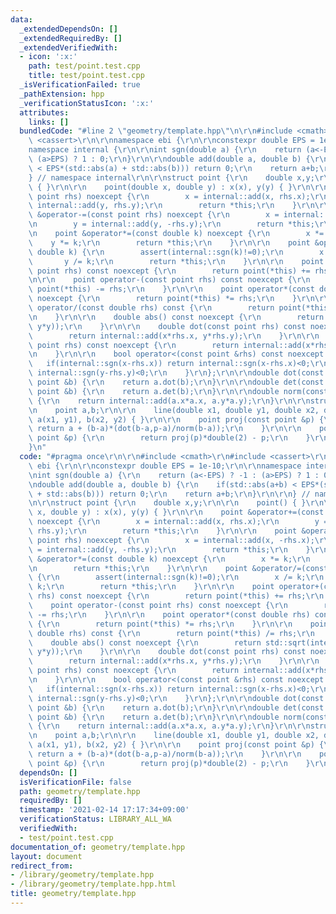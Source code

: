 ```yaml
---
data:
  _extendedDependsOn: []
  _extendedRequiredBy: []
  _extendedVerifiedWith:
  - icon: ':x:'
    path: test/point.test.cpp
    title: test/point.test.cpp
  _isVerificationFailed: true
  _pathExtension: hpp
  _verificationStatusIcon: ':x:'
  attributes:
    links: []
  bundledCode: "#line 2 \"geometry/template.hpp\"\n\r\n#include <cmath>\r\n#include\
    \ <cassert>\r\n\r\nnamespace ebi {\r\n\r\nconstexpr double EPS = 1e-10;\r\n\r\n\
    namespace internal {\r\n\r\nint sgn(double a) {\r\n    return (a<-EPS) ? -1 :\
    \ (a>EPS) ? 1 : 0;\r\n}\r\n\r\ndouble add(double a, double b) {\r\n    if(std::abs(a+b)\
    \ < EPS*(std::abs(a) + std::abs(b))) return 0;\r\n    return a+b;\r\n}\r\n\r\n\
    } // namespace internal\r\n\r\nstruct point {\r\n    double x,y;\r\n\r\n    point()\
    \ { }\r\n\r\n    point(double x, double y) : x(x), y(y) { }\r\n\r\n    point &operator+=(const\
    \ point rhs) noexcept {\r\n        x = internal::add(x, rhs.x);\r\n        y =\
    \ internal::add(y, rhs.y);\r\n        return *this;\r\n    }\r\n\r\n    point\
    \ &operator-=(const point rhs) noexcept {\r\n        x = internal::add(x, -rhs.x);\r\
    \n        y = internal::add(y, -rhs.y);\r\n        return *this;\r\n    }\r\n\r\
    \n    point &operator*=(const double k) noexcept {\r\n        x *= k;\r\n    \
    \    y *= k;\r\n        return *this;\r\n    }\r\n\r\n    point &operator/=(const\
    \ double k) {\r\n        assert(internal::sgn(k)!=0);\r\n        x /= k;\r\n \
    \       y /= k;\r\n        return *this;\r\n    }\r\n\r\n    point operator+(const\
    \ point rhs) const noexcept {\r\n        return point(*this) += rhs;\r\n    }\r\
    \n\r\n    point operator-(const point rhs) const noexcept {\r\n        return\
    \ point(*this) -= rhs;\r\n    }\r\n\r\n    point operator*(const double rhs) const\
    \ noexcept {\r\n        return point(*this) *= rhs;\r\n    }\r\n\r\n    point\
    \ operator/(const double rhs) const {\r\n        return point(*this) /= rhs;\r\
    \n    }\r\n\r\n    double abs() const noexcept {\r\n        return std::sqrt(internal::add(x*x,\
    \ y*y));\r\n    }\r\n\r\n    double dot(const point rhs) const noexcept {\r\n\
    \        return internal::add(x*rhs.x, y*rhs.y);\r\n    }\r\n\r\n    double det(const\
    \ point rhs) const noexcept {\r\n        return internal::add(x*rhs.y, -y*rhs.x);\r\
    \n    }\r\n\r\n    bool operator<(const point &rhs) const noexcept {\r\n     \
    \   if(internal::sgn(x-rhs.x)) return internal::sgn(x-rhs.x)<0;\r\n        return\
    \ internal::sgn(y-rhs.y)<0;\r\n    }\r\n};\r\n\r\ndouble dot(const point &a, const\
    \ point &b) {\r\n    return a.dot(b);\r\n}\r\n\r\ndouble det(const point &a, const\
    \ point &b) {\r\n    return a.det(b);\r\n}\r\n\r\ndouble norm(const point &a)\
    \ {\r\n    return internal::add(a.x*a.x, a.y*a.y);\r\n}\r\n\r\nstruct line {\r\
    \n    point a,b;\r\n\r\n    line(double x1, double y1, double x2, double y2) :\
    \ a(x1, y1), b(x2, y2) { }\r\n\r\n    point proj(const point &p) {\r\n       \
    \ return a + (b-a)*(dot(b-a,p-a)/norm(b-a));\r\n    }\r\n\r\n    point relf(const\
    \ point &p) {\r\n        return proj(p)*double(2) - p;\r\n    }\r\n};\r\n\r\n\
    }\n"
  code: "#pragma once\r\n\r\n#include <cmath>\r\n#include <cassert>\r\n\r\nnamespace\
    \ ebi {\r\n\r\nconstexpr double EPS = 1e-10;\r\n\r\nnamespace internal {\r\n\r\
    \nint sgn(double a) {\r\n    return (a<-EPS) ? -1 : (a>EPS) ? 1 : 0;\r\n}\r\n\r\
    \ndouble add(double a, double b) {\r\n    if(std::abs(a+b) < EPS*(std::abs(a)\
    \ + std::abs(b))) return 0;\r\n    return a+b;\r\n}\r\n\r\n} // namespace internal\r\
    \n\r\nstruct point {\r\n    double x,y;\r\n\r\n    point() { }\r\n\r\n    point(double\
    \ x, double y) : x(x), y(y) { }\r\n\r\n    point &operator+=(const point rhs)\
    \ noexcept {\r\n        x = internal::add(x, rhs.x);\r\n        y = internal::add(y,\
    \ rhs.y);\r\n        return *this;\r\n    }\r\n\r\n    point &operator-=(const\
    \ point rhs) noexcept {\r\n        x = internal::add(x, -rhs.x);\r\n        y\
    \ = internal::add(y, -rhs.y);\r\n        return *this;\r\n    }\r\n\r\n    point\
    \ &operator*=(const double k) noexcept {\r\n        x *= k;\r\n        y *= k;\r\
    \n        return *this;\r\n    }\r\n\r\n    point &operator/=(const double k)\
    \ {\r\n        assert(internal::sgn(k)!=0);\r\n        x /= k;\r\n        y /=\
    \ k;\r\n        return *this;\r\n    }\r\n\r\n    point operator+(const point\
    \ rhs) const noexcept {\r\n        return point(*this) += rhs;\r\n    }\r\n\r\n\
    \    point operator-(const point rhs) const noexcept {\r\n        return point(*this)\
    \ -= rhs;\r\n    }\r\n\r\n    point operator*(const double rhs) const noexcept\
    \ {\r\n        return point(*this) *= rhs;\r\n    }\r\n\r\n    point operator/(const\
    \ double rhs) const {\r\n        return point(*this) /= rhs;\r\n    }\r\n\r\n\
    \    double abs() const noexcept {\r\n        return std::sqrt(internal::add(x*x,\
    \ y*y));\r\n    }\r\n\r\n    double dot(const point rhs) const noexcept {\r\n\
    \        return internal::add(x*rhs.x, y*rhs.y);\r\n    }\r\n\r\n    double det(const\
    \ point rhs) const noexcept {\r\n        return internal::add(x*rhs.y, -y*rhs.x);\r\
    \n    }\r\n\r\n    bool operator<(const point &rhs) const noexcept {\r\n     \
    \   if(internal::sgn(x-rhs.x)) return internal::sgn(x-rhs.x)<0;\r\n        return\
    \ internal::sgn(y-rhs.y)<0;\r\n    }\r\n};\r\n\r\ndouble dot(const point &a, const\
    \ point &b) {\r\n    return a.dot(b);\r\n}\r\n\r\ndouble det(const point &a, const\
    \ point &b) {\r\n    return a.det(b);\r\n}\r\n\r\ndouble norm(const point &a)\
    \ {\r\n    return internal::add(a.x*a.x, a.y*a.y);\r\n}\r\n\r\nstruct line {\r\
    \n    point a,b;\r\n\r\n    line(double x1, double y1, double x2, double y2) :\
    \ a(x1, y1), b(x2, y2) { }\r\n\r\n    point proj(const point &p) {\r\n       \
    \ return a + (b-a)*(dot(b-a,p-a)/norm(b-a));\r\n    }\r\n\r\n    point relf(const\
    \ point &p) {\r\n        return proj(p)*double(2) - p;\r\n    }\r\n};\r\n\r\n}"
  dependsOn: []
  isVerificationFile: false
  path: geometry/template.hpp
  requiredBy: []
  timestamp: '2021-02-14 17:17:34+09:00'
  verificationStatus: LIBRARY_ALL_WA
  verifiedWith:
  - test/point.test.cpp
documentation_of: geometry/template.hpp
layout: document
redirect_from:
- /library/geometry/template.hpp
- /library/geometry/template.hpp.html
title: geometry/template.hpp
---
```

